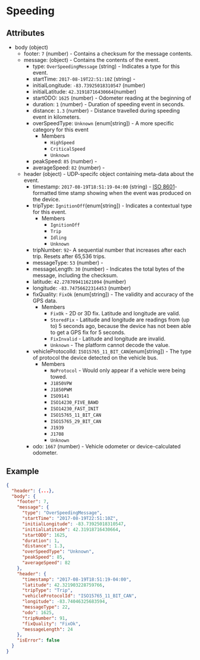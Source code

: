 # Speeding

## Attributes

- body (object)
  - footer: `7` (number) - Contains a checksum for the message contents.
  - message: (object) - Contains the contents of the event.
    - type: `OverSpeedingMessage` (string) - Indicates a type for this event.
    - startTime: `2017-08-19T22:51:10Z` (string) -
    - initialLongitude: `-83.73925018310547` (number)
    - initialLatitude: `42.31918716430664`(number)
    - startODO: `1625` (number) - Odometer reading at the beginning of 
    - duration: `1` (number) - Duration of speeding event in seconds.
    - distance: `1.3` (number) - Distance travelled during speeding event in kilometers.
    - overSpeedType: `Unknown` (enum[string]) - A more specific category for this event
      - Members
        - `HighSpeed`
        - `CriticalSpeed`
        - `Unknown`
    - peakSpeed: `85` (number) -
    - averageSpeed: `82` (number) -
  - header (object) - UDP-specifc object containing meta-data about the event.
    - timestamp: `2017-08-19T18:51:19-04:00` (string) - [ISO 8601](https://en.wikipedia.org/wiki/ISO_8601)-formatted time stamp showing when the event was produced on the device.
    - tripType: `IgnitionOff`(enum[string]) - Indicates a contextual type for this event.
      - Members
        - `IgnitionOff`
        - `Trip`
        - `Idling`
        - `Unknown`
    - tripNumber: `92`- A sequential number that increases after each trip. Resets after 65,536 trips.
    - messageType: `53` (number) - 
    - messageLength: `30` (number) - Indicates the total bytes of the message, including the checksum.
    - latitude: `42.278709411621094` (number)
    - longitude: `-83.74756622314453` (number)
    - fixQuality: `FixOk` (enum[string]) - The validity and accuracy of the GPS data.
      - Members
        - `FixOk` - 2D or 3D fix. Latitude and longitude are valid.
        - `StoredFix` - Latitude and longitude are readings from (up to) 5 seconds ago, because the device has not been able to get a GPS fix for 5 seconds.
        - `FixInvalid` - Latitude and longitude are invalid.
        - `Unknown` - The platform cannot decode the value.
    - vehicleProtocolId: `ISO15765_11_BIT_CAN`(enum[string]) - The type of protocol the device detected on the vehicle bus.
      - Members
        - `NoProtocol` - Would only appear if a vehicle were being towed. 
        - `J1850VPW`
        - `J1850PWM`
        - `ISO9141`
        - `ISO14230_FIVE_BAWD`
        - `ISO14230_FAST_INIT`
        - `ISO15765_11_BIT_CAN`
        - `ISO15765_29_BIT_CAN`
        - `J1939`
        - `J1708`
        - `Unknown`
    - odo: `1667` (number) - Vehicle odometer or device-calculated odometer.

## Example

```json
{
  "header": {...},
  "body": {
    "footer": 7,
    "message": {
      "type": "OverSpeedingMessage",
      "startTime": "2017-08-19T22:51:10Z",
      "initialLongitude": -83.73925018310547,
      "initialLatitude": 42.31918716430664,
      "startODO": 1625,
      "duration": 1,
      "distance": 1.3,
      "overSpeedType": "Unknown",
      "peakSpeed": 85,
      "averageSpeed": 82
    },
    "header": {
      "timestamp": "2017-08-19T18:51:19-04:00",
      "latitude": 42.321903228759766,
      "tripType": "Trip",
      "vehicleProtocolId": "ISO15765_11_BIT_CAN",
      "longitude": -83.74046325683594,
      "messageType": 22,
      "odo": 1625,
      "tripNumber": 91,
      "fixQuality": "FixOk",
      "messageLength": 24
    },
    "isError": false
  }
}
```
